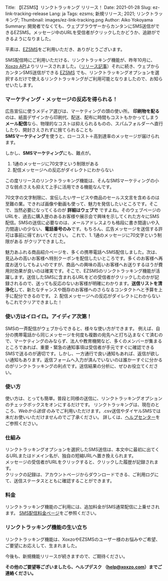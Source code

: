 Title: 【EZSMS】リンクトラッキング リリース！
Date: 2021-01-28
Slug: ez-link-tracking-release
Lang: ja
Tags: ezsms; 新規リリース; 2021; リンクトラッキング;
Thumbnail: images/ez-link-tracking.png
Author: Aiko Yokoyama
Summary: 開発者でなくても、ウェブブラウザーからカンタンにSMS送信ができるEZSMS。メッセージ中のURLを受信者がクリックしたかどうか、追跡ができるようになりました。

平素は、[EZSMS](https://www.ezsms.biz/)をご利用いただき、ありがとうございます。

SMS配信時にご利用いただける、リンクトラッキング機能が、昨年10月に、[Xoxzo API](https://www.xoxzo.com/)よりリリースされました。（[リリース記事](https://blog.xoxzo.com/ja/2020/10/15/link-tracking-release/)）それに続き、ウェブからカンタンSMS送信ができる [EZSMS](https://www.ezsms.biz/) でも、リンクトラッキングオプションを選択するだけで使えるリンクトラッキングがご利用可能となりましたので、お知らせいたします。


### マーケティング・メッセージの反応を得られる！

広告宣伝に使うメディア選びは、マーケティングの頭の使い所。
**印刷物を配る**のは、紙面デザインから印刷代、配送、配布に時間もコストもかかってしまう</br>
**メール配信**なら、物理的なコストは抑えられるものの、スパムフォルダーへ直行したり、開封さえされずに捨てられることも</br>
**SMSマーケティング**を使うと、ローコスト＋高到達率のメッセージが届けられます。

しかし、**SMSマーケティング**にも、難点が。
1. 1通のメッセージに70文字という制限がある
2. 配信メッセージへの反応がダイレクトにわからない

この度リリースのリンクトラッキング機能は、そんなSMSマーケティングの小さな弱点さえも抑えて上手に活用できる機能なんです。

70文字の文字制限に、宣伝したいサービスや商品のセールス文言を含めるのは至難の業。できれば画像や動画も使って、魅力を発信したいところです。そこで、当然必要になってくるのが **詳細はウェブで** ですよね。そのウェブページのURLを、過去に購入歴のあるお客様や展示会で興味を示してくれた方々にSMS配信。SMSの送信に必要なのは、メールアドレスよりも格段に書き間違いや入力間違いの少ない、**電話番号のみ**です。もちろん、広告メッセージを送信する許可は事前に得ておいてください。
これで、1. 1通のメッセージに70文字という制限がある がクリアできました。

魅力あふれる商品紹介ページを、多くの携帯電話へSMS配信しました。次は、見込みの高いお客様へ特別クーポンを配信したいところです。多くのお客様へ再度お送りしてもよいのですが、商品への興味の高いお客様へお送りするほうが費用対効果が良いのは確実です。そこで、EZSMSのリンクトラッキング機能が活躍します。送信したSMSに含まれるURLをどの受信者がクリックしたのかが記録されるので、送っても反応のないお客様が明確にわかります。**送信リストを清浄化**して、新たなチャンスや既存のお客様へのさらなるコンタクトへと予算を上手に配分できるのです。
2. 配信メッセージへの反応がダイレクトにわからない もこれでクリアできました！

### 使い方はイロイロ。アイディア次第！
SMSの一斉配信がウェブからできると、様々な使い方ができます。
例えば、自分の携帯電話から同じメッセージを何度も複数の宛先へと打ち込まなくて済むので、マーケティングのみならず、法人や教育機関など、多くのメンバーが集まるところであれば、重要・緊急の通知事項は受信者が手元ですぐに確認できるSMSで送るのが適切です。しかし、一方通行で良い通知もあれば、返信が欲しい通知もあります。返信フォームへ入力が済んでいないのは誰かーすぐに分かるのがリンクトラッキングの利点です。送信結果の分析に、ぜひお役立てください。

### 使い方
使い方は、とっても簡単。普段と同様の送信に、リンクトラッキングオプションのチェックボックスをオンにするだけです。
リンクトラッキングは、現在のところ、_Webから送信_ のみでご利用いただけます。.csv送信やダイヤルSMSでは未だお使いいただけませんのでご了承ください。
詳しくは、[ヘルプセンター](https://help.xoxzo.com/ja/ezsms-sms-delivery-service/articles/link-tracking-feature/)をご参照ください。

### 仕組み
リンクトラッキングオプションを選択したSMS送信は、本文中に最初に出てくるURLまたはドメイン名が、独自の短縮URLへ置き換えられます。<br>
メッセージの受信者がURLをクリックすると、クリックした履歴が記録されます。<br>
クリックの記録は、アカウントページからダウンロードできる、ご利用ログにて、送信ステータスとともに確認することができます。

### 料金
リンクトラッキング機能のご利用には、追加料金がSMS通常配信に上乗せされます。
[SMS配信料金ページ](https://www.ezsms.biz/ja/faq/price/)をご参照ください。

### リンクトラッキング機能の生い立ち
リンクトラッキング機能は、XoxzoやEZSMSのユーザー様のお悩みやご希望、ご要望にお応えして、生まれました。

今後も、新規機能リリースが続きますので、ご期待ください。

**その他のご要望等ございましたら、ヘルプデスク （help@xoxzo.com）までご連絡ください。**


